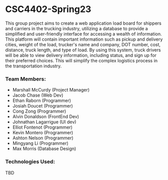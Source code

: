 # CSC4402-Spring23

This group project aims to create a web application load board for shippers and carriers in the trucking industry, utilizing a database to provide a simplified and user-friendly interface for accessing a wealth of information. This platform will contain important information such as pickup and delivery cities, weight of the load, trucker's name and company, DOT number, cost, distance, truck length, and type of load. By using this system, truck drivers will be able to view delivery information, including status, and sign up for their preferred choices. This will simplify the complex logistics process in the transportation industry.

### Team Members:
- Marshall McCurdy (Project Manager)
- Jacob Chase (Web Dev)
- Ethan Raborn (Programmer)
- Josiah Doucet (Programmer)
- Cong Zong (Programmer)
- Alvin Donaldson (FrontEnd Dev)
- Johnathan Lagarrigue (UI dev)
- Elliot Fontenot (Programmer)
- Kevin Montero (Programmer)
- Ashton Nelson (Programmer)
- Mingyang Li (Programmer)
- Max Morris (Database Design)



### Technologies Used:
TBD
